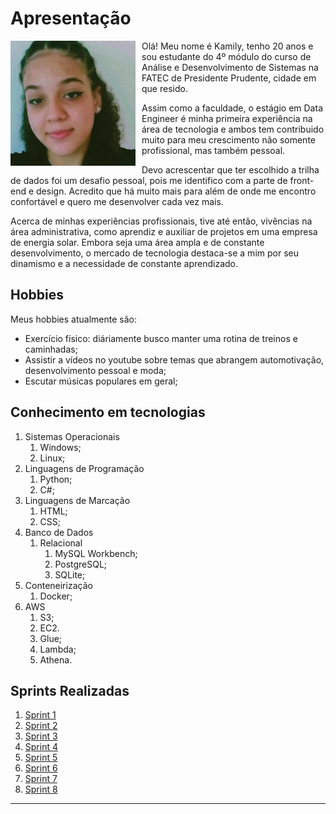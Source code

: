 # Apresentação

<img src="Imagens/perfil.jpeg" alt="imagem de perfil" width="200" style="float: left; margin-right: 10px;"/>

Olá! Meu nome é Kamily, tenho 20 anos e sou estudante do 4º módulo do curso de Análise e Desenvolvimento de Sistemas na FATEC de Presidente Prudente, cidade em que resido. 

Assim como a faculdade, o estágio em Data Engineer é minha primeira experiência na área de tecnologia e ambos tem contribuido muito para meu crescimento não somente profissional, mas também pessoal.

Devo acrescentar que ter escolhido a trilha de dados foi um desafio pessoal, pois me identifico com a parte de front-end e design. Acredito que há muito mais para além de onde me encontro confortável e quero me desenvolver cada vez mais.

Acerca de minhas experiências profissionais, tive até então, vivências na área administrativa, como aprendiz e auxiliar de projetos em uma empresa de energia solar. Embora seja uma área ampla e de constante desenvolvimento, o mercado de tecnologia destaca-se a mim por seu dinamismo e a necessidade de constante aprendizado.

## Hobbies

Meus hobbies atualmente são:
* Exercício físico: diáriamente busco manter uma rotina de treinos e caminhadas;
* Assistir a vídeos no youtube sobre temas que abrangem automotivação, desenvolvimento pessoal e moda;
* Escutar músicas populares em geral;

## Conhecimento em tecnologias
  1. Sistemas Operacionais
     1. Windows;
     2. Linux;
  2. Linguagens de Programação
     1. Python;
     2. C#;
  3. Linguagens de Marcação
     1. HTML;
     2. CSS;
  4. Banco de Dados
     1. Relacional
        1. MySQL Workbench;
        2. PostgreSQL;
        3. SQLite;
  5. Conteneirização
     1. Docker;
  6. AWS
     1. S3;
     2. EC2.
     3. Glue;
     4. Lambda;
     5. Athena.

## Sprints Realizadas

1. [Sprint 1](./Sprint%201/README.md)
2. [Sprint 2](./Sprint%202/README.md)  
3. [Sprint 3](./Sprint%203/README.md)
4. [Sprint 4](./Sprint%204/README.md)
5. [Sprint 5](./Sprint%205/README.md)
6. [Sprint 6](./Sprint%206/README.md)
7. [Sprint 7](./Sprint%207/README.md)
8. [Sprint 8](./Sprint%208/README.md)
___
